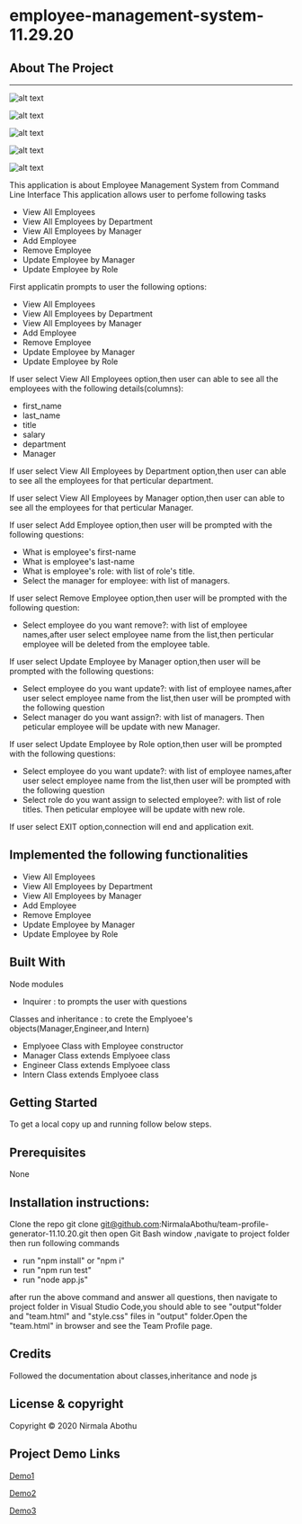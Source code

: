 # employee-management-system-11.29.20

## About The Project

---

![alt text](Images/image1.PNG)

![alt text](Images/image2.PNG)

![alt text](Images/image3.PNG)

![alt text](Images/image4.PNG)

![alt text](Images/image5.PNG)

This application is about Employee Management System from Command Line Interface
This application allows user to perfome following tasks

-    View All Employees
-    View All Employees by Department
-    View All Employees by Manager
-    Add Employee
-    Remove Employee
-    Update Employee by Manager
-    Update Employee by Role

First applicatin prompts to user the following options:

-    View All Employees
-    View All Employees by Department
-    View All Employees by Manager
-    Add Employee
-    Remove Employee
-    Update Employee by Manager
-    Update Employee by Role

If user select View All Employees option,then user can able to see
all the employees with the following details(columns):

-    first_name
-    last_name
-    title
-    salary
-    department
-    Manager

If user select View All Employees by Department option,then user can able to see
all the employees for that perticular department.

If user select View All Employees by Manager option,then user can able to see
all the employees for that perticular Manager.

If user select Add Employee option,then user will be prompted with the
following questions:

-    What is employee's first-name
-    What is employee's last-name
-    What is employee's role:
     with list of role's title.
-    Select the manager for employee:
     with list of managers.

If user select Remove Employee option,then user will be prompted with the
following question:

-    Select employee do you want remove?:
     with list of employee names,after user select employee name
     from the list,then perticular employee will be deleted from
     the employee table.

If user select Update Employee by Manager option,then user will be prompted with the
following questions:

-    Select employee do you want update?:
     with list of employee names,after user select employee name
     from the list,then user will be prompted with the following
     question
-    Select manager do you want assign?:
     with list of managers.
     Then peticular employee will be update with new Manager.

If user select Update Employee by Role option,then user will be prompted with the
following questions:

-    Select employee do you want update?:
     with list of employee names,after user select employee name
     from the list,then user will be prompted with the following
     question
-    Select role do you want assign to selected employee?:
     with list of role titles.
     Then peticular employee will be update with new role.

If user select EXIT option,connection will end and
application exit.

## Implemented the following functionalities

-    View All Employees
-    View All Employees by Department
-    View All Employees by Manager
-    Add Employee
-    Remove Employee
-    Update Employee by Manager
-    Update Employee by Role

## Built With

Node modules

-    Inquirer : to prompts the user with questions

Classes and inheritance : to crete the Emplyoee's objects(Manager,Engineer,and Intern)

-    Emplyoee Class with Employee constructor
-    Manager Class extends Emplyoee class
-    Engineer Class extends Emplyoee class
-    Intern Class extends Emplyoee class

## Getting Started

To get a local copy up and running follow below steps.

## Prerequisites

None

## Installation instructions:

Clone the repo git clone git@github.com:NirmalaAbothu/team-profile-generator-11.10.20.git then open Git Bash window ,navigate to project folder then run
following commands

-    run "npm install" or "npm i"
-    run "npm run test"
-    run "node app.js"

after run the above command and answer all questions, then navigate to project folder in Visual Studio Code,you should able to see "output"folder and "team.html" and "style.css" files in "output" folder.Open the "team.html" in browser and see the Team Profile page.

## Credits

Followed the documentation about classes,inheritance and node js

## License & copyright

Copyright © 2020 Nirmala Abothu

## Project Demo Links

[Demo1](https://drive.google.com/file/d/1hBcaEDT-_XuuYgYySyMhnbGhbmTX0i42/view?usp=sharing)

[Demo2](https://drive.google.com/file/d/1urgaK02xDcrU1MrDxpNfEKZtGRKvBaIo/view?usp=sharing)

[Demo3](https://drive.google.com/file/d/1oW2YMWOI8-x2HQnKcJnojnxs79tWBAMQ/view?usp=sharing)

